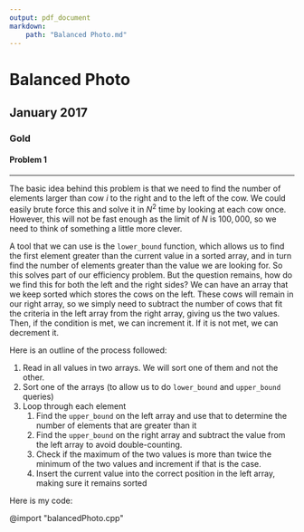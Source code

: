 ```yaml
---
output: pdf_document
markdown:
    path: "Balanced Photo.md"
---
```

# Balanced Photo

## January 2017

### Gold

#### Problem 1

---

The basic idea behind this problem is that we need to find the number of elements larger than cow $i$ to the right and to the left of the cow. We could easily brute force this and solve it in $N^2$ time by looking at each cow once. However, this will not be fast enough as the limit of $N$ is $100,000$, so we need to think of something a little more clever.

A tool that we can use is the `lower_bound` function, which allows us to find the first element greater than the current value in a sorted array, and in turn find the number of elements greater than the value we are looking for. So this solves part of our efficiency problem. But the question remains, how do we find this for both the left and the right sides? We can have an array that we keep sorted which stores the cows on the left. These cows will remain in our right array, so we simply need to subtract the number of cows that fit the criteria in the left array from the right array, giving us the two values. Then, if the condition is met, we can increment it. If it is not met, we can decrement it.

Here is an outline of the process followed:

1. Read in all values in two arrays. We will sort one of them and not the other.
2. Sort one of the arrays (to allow us to do `lower_bound` and `upper_bound` queries)
3. Loop through each element
   1. Find the `upper_bound` on the left array and use that to determine the number of elements that are greater than it
   2. Find the `upper_bound` on the right array and subtract the value from the left array to avoid double-counting.
   3. Check if the maximum of the two values is more than twice the minimum of the two values and increment if that is the case.
   4. Insert the current value into the correct position in the left array, making sure it remains sorted

Here is my code:

@import "balancedPhoto.cpp"
